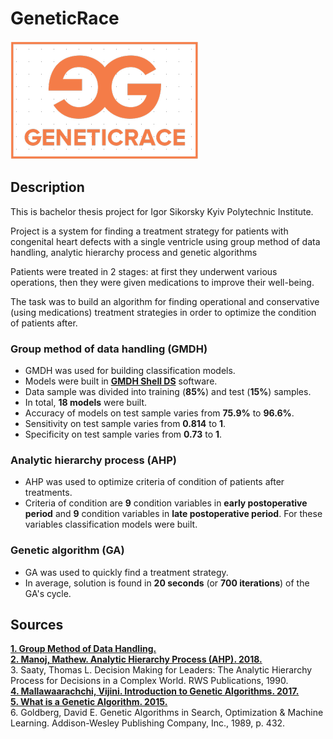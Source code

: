 # GeneticRace #
<a><img src="https://github.com/vbabenk/GeneticRace/blob/master/Babenko/Images/logo.png" title="GeneticRace" alt="GeneticRace"></a>

## Description ##
This is bachelor thesis project for Igor Sikorsky Kyiv Polytechnic Institute.

Project is a system for finding a treatment strategy for patients with congenital heart defects with a single ventricle using group method of data handling, analytic hierarchy process and genetic algorithms

Patients were treated in 2 stages: at first they underwent various operations, then they were given medications to improve their well-being.

The task was to build an algorithm for finding operational and conservative (using medications) treatment strategies in order to optimize the condition of patients after.

### Group method of data handling (GMDH) ###
- GMDH was used for building classification models.
- Models were built in <a href="https://gmdhsoftware.com/docs/">**GMDH Shell DS**</a> software.
- Data sample was divided into training (**85%**) and test (**15%**) samples.
- In total, **18 models** were built.
- Accuracy of models on test sample varies from **75.9%** to **96.6%**.
- Sensitivity on test sample varies from **0.814** to **1**.
- Specificity on test sample varies from **0.73** to **1**.

### Analytic hierarchy process (AHP) ###
- AHP was used to optimize criteria of condition of patients after treatments.
- Criteria of condition are **9** condition variables in **early postoperative period** and **9** condition variables in **late postoperative period**. For these variables classification models were built.

### Genetic algorithm (GA) ###
- GA was used to quickly find a treatment strategy.
- In average, solution is found in **20 seconds** (or **700 iterations**) of the GA's cycle.

## Sources ##

<a href="http://www.gmdh.net/">**1. Group Method of Data Handling.**</a><br />
<a href="https://www.youtube.com/watch?v=J4T70o8gjlk">**2. Manoj, Mathew. Analytic Hierarchy Process (AHP). 2018.**</a><br />
3. Saaty, Thomas L. Decision Making for Leaders: The Analytic Hierarchy Process for Decisions in a Complex World. RWS Publications, 1990.<br />
<a href = "https://towardsdatascience.com/introduction-to-genetic-algorithms-including-example-code-e396e98d8bf3">**4. Mallawaarachchi, Vijini. Introduction to Genetic Algorithms. 2017.**</a><br />
<a href = "https://www.youtube.com/watch?v=1i8muvzZkPw">**5. What is a Genetic Algorithm. 2015.**</a><br />
6. Goldberg, David E. Genetic Algorithms in Search, Optimization & Machine Learning. Addison-Wesley Publishing Company, Inc., 1989, p. 432.
